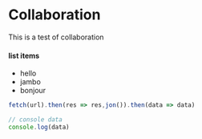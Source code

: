 # Collaboration
This is a test of collaboration

#### list items
* hello
* jambo
* bonjour

```Javascript
fetch(url).then(res => res,jon()).then(data => data)

// console data
console.log(data)
```